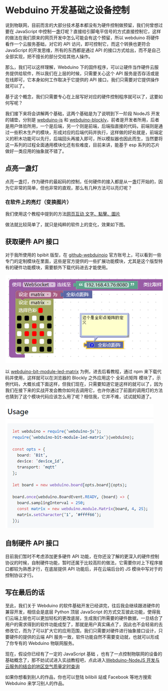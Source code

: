 # Webduino 开发基础之设备控制

说到物联网，目前而言的大部分技术基本都没有为硬件控制做预留，我们何曾想过要在 JavaScript 中控制一盏灯呢？直接给引脚电平信号的方式直接控制它，这样的做法在我们原来的网页开发中怎么可能会有这个预留，所以 webduino 将硬件看作一个云服务基础，对它的 API 访问，即可控制它，而这个转换也更符合 JavaScript 的开发思维，所有的东西都是通过 API 的接口方式给出，而不是自己全部实现，把不擅长的部分交给其他人操作。

那么，我们可以这样理解，Webduino 下的固件程序，可以让硬件当作硬件云服务提供给软件，所以我们在上层的时候，只需要关心这个 API 服务是否存活或是在线即可，它本身如何工作取决于它提供的 API 接口，我们只需要对它提供操作就可以了。

基于这个概念，我们只需要专心在上层写好对应的硬件控制程序就可以了，这要如何写呢？

我们接下来将会讲解两个基础，这两个基础是为了说明到下一阶段 NodeJS 开发 的铺垫，分别是 [webduino-js](https://github.com/webduinoio/webduino-js) 和 [webduino-blockly](https://github.com/webduinoio/webduino-blockly)，前者是开发者所用，后者是用户体验所用，一个是后端，另一个则是前端，后端指直接的代码，前端则是通过一些积木生产的模块，形成对应的后端代码并执行，这样做的好处就是，前端定义的积木功能可以先行，后端回头再接入即可，所以模拟器也因此而生，当然要将这一系列的过程全面通用模块化还有些难度，目前来讲，能基于 esp 系列的芯片做好一类应用的抽象就不错了。

## 点亮一盏灯

点亮一盏灯，作为硬件的最起码的控制，任何硬件的接入都是从一盏灯开始的，因为它非常的简单，但也非常的直观，那么有几种方法可以亮灯呢？

### 在软件上的亮灯（变换图片）

我们使用这个教程中提到的方法[网页互动 文字、點擊、圖片](https://tutorials.webduino.io/zh-tw/docs/blockly/web/basic-1.html)

做法就比较简单了，就只是纯粹的软件上的变化，效果如下图。



## 获取硬件 API 接口

对于我所使用的 bpibit 版型，在 [github-webduinoio](https://github.com/webduinoio) 官方账号上，可以看到一些专门的定制模块在里面，这些是官方提供的一些扩展功能模块，尤其是这个版型特有的硬件功能模块，需要额外下载代码进去才能使用。

![](image/matrix_led.png)

以 [webduino-bit-module-led-matrix](https://github.com/webduinoio/webduino-bit-module-led-matrix) 为例，进去后看教程，通过 npm 来下载代码并使用，这样就可以在浏览器的 Blockly 之外应用这个 全彩点矩阵 模块了，示例代码，大概长成下面这样，但我们现在，只需要知道它是这样的就可以了，因为我们在接下来的实战开发会教你如何去调用它，也许你通过了前面的调用灯的方法也猜到了这个模块代码应该怎么用了呢？相信我，它并不难，试试就知道了。

![](image/matrix_led_usage.png)

## 自制硬件 API 接口

目前我们暂时不考虑添加更多硬件 API 功能，在你还没了解的更深入的硬件控制协议的时候，自制硬件功能，暂时还属于比较高阶的做法，它需要你对上下程序接口都较为熟悉才行，在底层提供 API 功能后，并在云端后台的 JS 模块中写对于的控制协议才行。

## 写在最后的话

至此，我们关于 Webduino 的软件基础开发已经讲完，往后我会继续跟进硬件的兼容开发，相信会是底层 Python 顶层 JavaScript 的方式交互彼此功能，使得我们云端上层也可以更加轻松的更改底层，生成我们所需要的硬件数据，一旦结合了用户的需求得到的软件功能成型了，那就是用户真实痛点了，因此也不会轻易的去修改它，而为了可以扩大它的应用范围，我们只需要对硬件进行抽象接口设计，只要硬件的提供的云端 API 服务一致，软件功能自然不需要变动就，也就可以形成了你专有的 Webduino 物联网服务。

现在，假设你已经有了一定的 JavaScript 基础
，也有了一点控制物联网的设备的基础概念了，那不妨试试进入实战教程吧，点此进入[Webduino-NodeJS 开发与云服务的结合的地区空气质量定时查询](https://github.com/junhuanchen/webduino-nodejs)

如果你想看到别人的作品，你也可以登陆 bilibili 站或 Facebook 等地方搜索 Webduino 来学习别人的作品。
